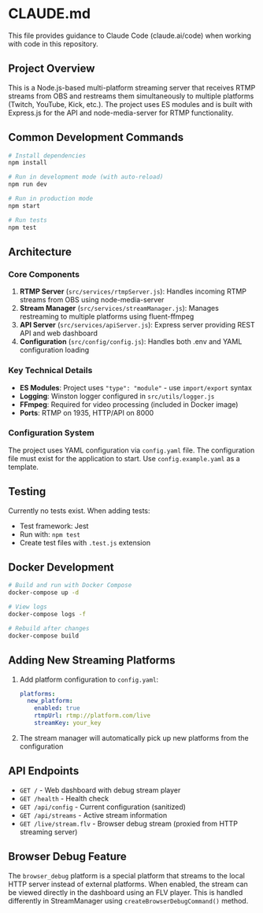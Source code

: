 # CLAUDE.md

This file provides guidance to Claude Code (claude.ai/code) when working with code in this repository.

## Project Overview

This is a Node.js-based multi-platform streaming server that receives RTMP streams from OBS and restreams them simultaneously to multiple platforms (Twitch, YouTube, Kick, etc.). The project uses ES modules and is built with Express.js for the API and node-media-server for RTMP functionality.

## Common Development Commands

```bash
# Install dependencies
npm install

# Run in development mode (with auto-reload)
npm run dev

# Run in production mode
npm start

# Run tests
npm test
```

## Architecture

### Core Components

1. **RTMP Server** (`src/services/rtmpServer.js`): Handles incoming RTMP streams from OBS using node-media-server
2. **Stream Manager** (`src/services/streamManager.js`): Manages restreaming to multiple platforms using fluent-ffmpeg
3. **API Server** (`src/services/apiServer.js`): Express server providing REST API and web dashboard
4. **Configuration** (`src/config/config.js`): Handles both .env and YAML configuration loading

### Key Technical Details

- **ES Modules**: Project uses `"type": "module"` - use `import/export` syntax
- **Logging**: Winston logger configured in `src/utils/logger.js`
- **FFmpeg**: Required for video processing (included in Docker image)
- **Ports**: RTMP on 1935, HTTP/API on 8000

### Configuration System

The project uses YAML configuration via `config.yaml` file. The configuration file must exist for the application to start. Use `config.example.yaml` as a template.

## Testing

Currently no tests exist. When adding tests:
- Test framework: Jest
- Run with: `npm test`
- Create test files with `.test.js` extension

## Docker Development

```bash
# Build and run with Docker Compose
docker-compose up -d

# View logs
docker-compose logs -f

# Rebuild after changes
docker-compose build
```

## Adding New Streaming Platforms

1. Add platform configuration to `config.yaml`:
   ```yaml
   platforms:
     new_platform:
       enabled: true
       rtmpUrl: rtmp://platform.com/live
       streamKey: your_key
   ```

2. The stream manager will automatically pick up new platforms from the configuration

## API Endpoints

- `GET /` - Web dashboard with debug stream player
- `GET /health` - Health check
- `GET /api/config` - Current configuration (sanitized)
- `GET /api/streams` - Active stream information
- `GET /live/stream.flv` - Browser debug stream (proxied from HTTP streaming server)

## Browser Debug Feature

The `browser_debug` platform is a special platform that streams to the local HTTP server instead of external platforms. When enabled, the stream can be viewed directly in the dashboard using an FLV player. This is handled differently in StreamManager using `createBrowserDebugCommand()` method.